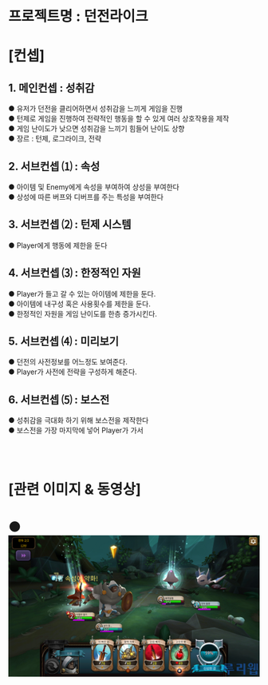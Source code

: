 # 프로젝트명 : 던전라이크  
# [컨셉]  
## 1. 메인컨셉 :  성취감    
● 유저가 던전을 클리어하면서 성취감을 느끼게 게임을 진행    
● 턴제로 게임을 진행하여 전략적인 행동을 할 수 있게 여러 상호작용을 제작  
● 게임 난이도가 낮으면 성취감을 느끼기 힘들어 난이도 상향   
● 장르 : 턴제, 로그라이크, 전략            
## 2. 서브컨셉 ⑴ : 속성    
● 아이템 및 Enemy에게 속성을 부여하여 상성을 부여한다  
● 상성에 따른 버프와 디버프를 주는 특성을 부여한다      
## 3. 서브컨셉 ⑵ : 턴제 시스템    
● Player에게 행동에 제한을 둔다    
## 4. 서브컨셉 ⑶ : 한정적인 자원    
● Player가 들고 갈 수 있는 아이템에 제한을 둔다.  
● 아이템에 내구성 혹은 사용횟수를 제한을 둔다.   
● 한정적인 자원을 게임 난이도를 한층 증가시킨다.  
## 5. 서브컨셉 ⑷ : 미리보기   
● 던전의 사전정보를 어느정도 보여준다.  
● Player가 사전에 전략을 구성하게 해준다.  
## 6. 서브컨셉 ⑸ : 보스전  
● 성취감을 극대화 하기 위해 보스전을 제작한다  
● 보스전을 가장 마지막에 넣어 Player가 가서

<br><br>

# [관련 이미지 & 동영상]  
#  ● <img src = "./img/bh_01.jpg">
